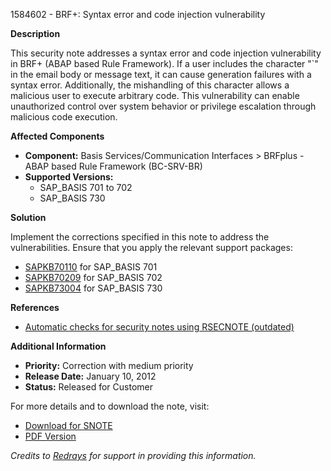 1584602 - BRF+: Syntax error and code injection vulnerability

**Description**

This security note addresses a syntax error and code injection vulnerability in BRF+ (ABAP based Rule Framework). If a user includes the character "`" in the email body or message text, it can cause generation failures with a syntax error. Additionally, the mishandling of this character allows a malicious user to execute arbitrary code. This vulnerability can enable unauthorized control over system behavior or privilege escalation through malicious code execution.

**Affected Components**
- **Component:** Basis Services/Communication Interfaces > BRFplus - ABAP based Rule Framework (BC-SRV-BR)
- **Supported Versions:**
  - SAP_BASIS 701 to 702
  - SAP_BASIS 730

**Solution**

Implement the corrections specified in this note to address the vulnerabilities. Ensure that you apply the relevant support packages:
- [SAPKB70110](https://me.sap.com/supportpackage/SAPKB70110) for SAP_BASIS 701
- [SAPKB70209](https://me.sap.com/supportpackage/SAPKB70209) for SAP_BASIS 702
- [SAPKB73004](https://me.sap.com/supportpackage/SAPKB73004) for SAP_BASIS 730

**References**
- [Automatic checks for security notes using RSECNOTE (outdated)](https://me.sap.com/notes/888889)

**Additional Information**
- **Priority:** Correction with medium priority
- **Release Date:** January 10, 2012
- **Status:** Released for Customer

For more details and to download the note, visit:
- [Download for SNOTE](https://notesdownloads.sap.com/note/0040000009403222017)
- [PDF Version](https://userapps.support.sap.com/sap/support/sfm/notes/print/0001584602?language=en-US&token=1AD6E4BA272174D9D17A1FA9B6908B47)

_Credits to [Redrays](https://redrays.io) for support in providing this information._